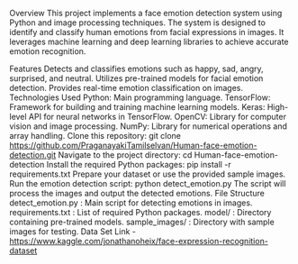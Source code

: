 Overview
This project implements a face emotion detection system using Python and image processing techniques. The system is designed to identify and classify human emotions from facial expressions in images. It leverages machine learning and deep learning libraries to achieve accurate emotion recognition.

Features
Detects and classifies emotions such as happy, sad, angry, surprised, and neutral.
Utilizes pre-trained models for facial emotion detection.
Provides real-time emotion classification on images.
Technologies Used
Python: Main programming language.
TensorFlow: Framework for building and training machine learning models.
Keras: High-level API for neural networks in TensorFlow.
OpenCV: Library for computer vision and image processing.
NumPy: Library for numerical operations and array handling.
Clone this repository:
git clone https://github.com/PraganayakiTamilselvan/Human-face-emotion-detection.git
Navigate to the project directory:
cd Human-face-emotion-detection
Install the required Python packages:
pip install -r requirements.txt
Prepare your dataset or use the provided sample images.
Run the emotion detection script:
python detect_emotion.py
The script will process the images and output the detected emotions.
File Structure
detect_emotion.py : Main script for detecting emotions in images.
requirements.txt : List of required Python packages.
model/ : Directory containing pre-trained models.
sample_images/ : Directory with sample images for testing.
Data Set Link - https://www.kaggle.com/jonathanoheix/face-expression-recognition-dataset
